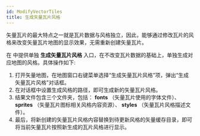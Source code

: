 ```yaml
---
id: ModifyVectorTiles
title: 生成矢量瓦片风格
---
```

矢量瓦片的最大特点之一就是瓦片数据与风格独立，因此，能够通过修改瓦片的风格来改变矢量瓦片地图的显示效果，无需重新创建矢量瓦片。

在 中提供单独 **生成矢量瓦片风格** 入口，在不改变瓦片数据的基础上，单独生成对应地图的风格。具体操作如下:

  1. 打开矢量地图，在地图窗口右键菜单选择“生成矢量瓦片风格”项，弹出“生成矢量瓦片风格”对话框。
  2. 在对话框中设置生成风格的路径，即可生成新的矢量瓦片风格。
  3. 结果文件包含三个文件夹，包括： **fonts** （矢量瓦片使用的字体文件）、 **sprites** （矢量瓦片图标相关风格内容资源）、 **styles** （矢量瓦片风格描述文件）。
  4. 最后，将新创建的矢量瓦片风格内容替换到待更新风格的矢量缓存目录，即可将当前矢量瓦片按照新生成的瓦片风格进行显示。
